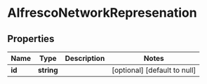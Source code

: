 # AlfrescoNetworkRepresenation

## Properties
Name | Type | Description | Notes
------------ | ------------- | ------------- | -------------
**id** | **string** |  | [optional] [default to null]


